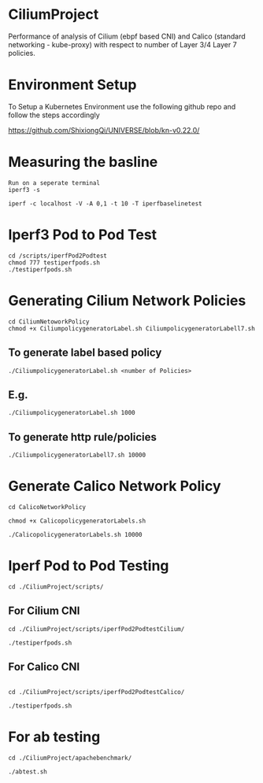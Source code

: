 # CiliumProject

Performance of analysis of Cilium (ebpf based CNI) and Calico (standard  networking - kube-proxy) with respect to number of Layer 3/4 Layer 7 policies. 

# Environment Setup

To Setup a Kubernetes Environment use the following github repo and follow the steps accordingly 

https://github.com/ShixiongQi/UNIVERSE/blob/kn-v0.22.0/


# Measuring the basline 

```
Run on a seperate terminal 
iperf3 -s
```
```
iperf -c localhost -V -A 0,1 -t 10 -T iperfbaselinetest
```


# Iperf3 Pod to Pod Test 

```
cd /scripts/iperfPod2Podtest
chmod 777 testiperfpods.sh
./testiperfpods.sh 
```
# Generating Cilium Network Policies

```
cd CiliumNetoworkPolicy 
chmod +x CiliumpolicygeneratorLabel.sh CiliumpolicygeneratorLabell7.sh
```
## To generate label based policy 
```
./CiliumpolicygeneratorLabel.sh <number of Policies>
```
## E.g. 
```
./CiliumpolicygeneratorLabel.sh 1000 
```
## To generate http rule/policies 
```
./CiliumpolicygeneratorLabell7.sh 10000

```

# Generate Calico Network Policy 

```
cd CalicoNetworkPolicy

chmod +x CalicopolicygeneratorLabels.sh

./CalicopolicygeneratorLabels.sh 10000

```

# Iperf Pod to Pod Testing 

 ```
 cd ./CiliumProject/scripts/
 
 ```
 
## For Cilium CNI 

```
cd ./CiliumProject/scripts/iperfPod2PodtestCilium/

./testiperfpods.sh 
```
## For Calico CNI 

```

cd ./CiliumProject/scripts/iperfPod2PodtestCalico/

./testiperfpods.sh

```


# For ab testing 
 
``` 
cd ./CiliumProject/apachebenchmark/

./abtest.sh 
```
